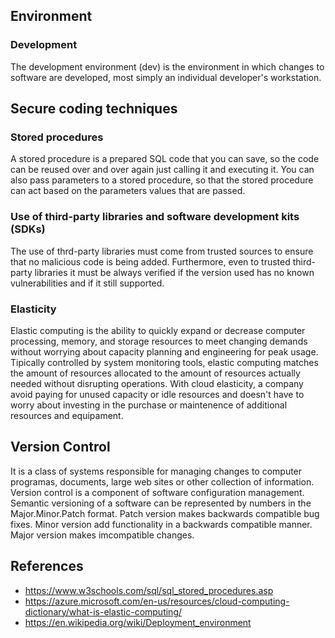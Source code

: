 ## Environment
### Development
The development environment (dev) is the environment in which changes to software are developed, most simply an individual developer's workstation.

## Secure coding techniques
### Stored procedures
A stored procedure is a prepared SQL code that you can save, so the code can be reused over and over again just calling it and executing it. You can also pass parameters to a stored procedure, so that the stored procedure can act based on the parameters values that are passed.
### Use of third-party libraries and software development kits (SDKs)
The use of thrd-party libraries must come from trusted sources to ensure that no malicious code is being added. Furthermore, even to trusted third-party libraries it must be always verified if the version used has no known vulnerabilities and if it still supported.

### Elasticity
Elastic computing is the ability to quickly expand or decrease computer processing, memory, and storage resources to meet changing demands without worrying about capacity planning and engineering for peak usage. Tipically controlled by system monitoring tools, elastic computing matches the amount of resources allocated to the amount of resources actually needed without disrupting operations. With cloud elasticity, a company avoid paying for unused capacity or idle resources and doesn't have to worry about investing in the purchase or maintenence of additional resources and equipament.


## Version Control
It is a class of systems responsible for managing changes to computer programas, documents, large web sites or other collection of information. Version control is a component of software configuration management. Semantic versioning of a software can be represented by numbers in the Major.Minor.Patch format. Patch version makes backwards compatible bug fixes. Minor version add functionality in a backwards compatible manner. Major version makes imcompatible changes.

## References
- https://www.w3schools.com/sql/sql_stored_procedures.asp
- https://azure.microsoft.com/en-us/resources/cloud-computing-dictionary/what-is-elastic-computing/
- https://en.wikipedia.org/wiki/Deployment_environment
